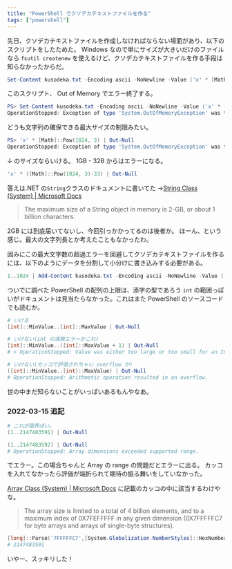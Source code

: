 ```yaml
---
title: "PowerShell でクソデカテキストファイルを作る"
tags: ["powershell"]
---
```


先日、クソデカテキストファイルを作成しなければならない場面があり、以下のスクリプトをしたためた。
Windows なので単にサイズが大きいだけのファイルなら `fsutil createnew` を使えるけど、クソデカテキストファイルを作る手段は知らなかったからだ。

```powershell
Set-Content kusodeka.txt -Encoding ascii -NoNewline -Value ('x' * [Math]::Pow(1024, 3))
```

このスクリプト、 Out of Memory でエラー終了する。

```powershell
PS> Set-Content kusodeka.txt -Encoding ascii -NoNewline -Value ('x' * [Math]::Pow(1024, 3))
OperationStopped: Exception of type 'System.OutOfMemoryException' was thrown.
```

どうも文字列の確保できる最大サイズの制限みたい。

```powershell
PS> 'x' * [Math]::Pow(1024, 3) | Out-Null
OperationStopped: Exception of type 'System.OutOfMemoryException' was thrown.
```

↓ のサイズならいける。 1GB - 32B からはエラーになる。

```powershell
'x' * ([Math]::Pow(1024, 3)-33) | Out-Null
```

答えは.NET の`String`クラスのドキュメントに書いてた →[String Class (System) | Microsoft Docs](https://docs.microsoft.com/en-us/dotnet/api/system.string?redirectedfrom=MSDN&view=net-6.0)

> The maximum size of a String object in memory is 2-GB, or about 1 billion characters.

2GB には到底届いてないし、今回引っかかってるのは後者か。
ほーん、という感じ。最大の文字列長とか考えたこともなかったわ。

因みにこの最大文字数の超過エラーを回避してクソデカテキストファイルを作るには、以下のようにデータを分割して小分けに書き込みする必要がある。

```powershell
1..1024 | Add-Content kusodeka.txt -Encoding ascii -NoNewline -Value ('x' * [Math]::Pow(1024, 2))
```

ついでに調べた PowerShell の配列の上限は、添字の型であろう `int` の範囲っぽいがドキュメントは見当たらなかった。これはまた PowerShell のソースコードでも読むか。

```powershell
# いける
[int]::MinValue..[int]::MaxValue | Out-Null

# いけない(int の演算エラーかこれ)
[int]::MinValue..([int]::MaxValue + 1) | Out-Null
# > OperationStopped: Value was either too large or too small for an Int32.

# いけない(カッコで評価されちゃい overflow か)
([int]::MinValue..[int]::MaxValue) | Out-Null
# OperationStopped: Arithmetic operation resulted in an overflow.
```

世の中まだ知らないことがいっぱいあるもんやなあ。

### 2022-03-15 追記

```powershell
# これが限界ぽい。
(1..2147483591) | Out-Null

(1..2147483592) | Out-Null
# OperationStopped: Array dimensions exceeded supported range.
```

でエラー。この場合ちゃんと Array の range の問題だとエラーに出る。
カッコを入れてなかったら評価が端折られて期待の振る舞いをしていなかった。

[Array Class (System) | Microsoft Docs](https://docs.microsoft.com/en-us/dotnet/api/system.array?view=net-6.0#remarks) に記載のカッコの中に該当するわけやな。

> The array size is limited to a total of 4 billion elements, and to a maximum index of 0X7FEFFFFF in any given dimension (0X7FFFFFC7 for byte arrays and arrays of single-byte structures).

```powershell
[long]::Parse('7FFFFFC7',[System.Globalization.NumberStyles]::HexNumber)
# 2147483591
```

いやー、スッキリした！

